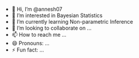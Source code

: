- 👋 Hi, I’m @annesh07
- 👀 I’m interested in Bayesian Statistics
- 🌱 I’m currently learning Non-parametric Inference
- 💞️ I’m looking to collaborate on ...
- 📫 How to reach me ...
- 😄 Pronouns: ...
- ⚡ Fun fact: ...

<!---
annesh07/annesh07 is a ✨ special ✨ repository because its `README.md` (this file) appears on your GitHub profile.
You can click the Preview link to take a look at your changes.
--->
